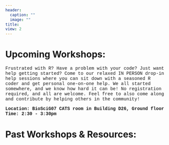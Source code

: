 ```yaml
---
header:
  caption: ""
  image: ""
title: 
view: 2
---
```


# Upcoming Workshops:

<!-- <p style="color:red;font-family:courier;"><strong> We have had to postpone our August workshop on ggplot until next term (details to follow very soon!). Instead, we will still be available on Monday for a drop-in help session - details below.</strong></p> --> 

<p style="font-family:courier;">Frustrated with R? Have a problem with your code? Just want help getting started? Come to our relaxed IN PERSON drop-in help sessions where you can sit down with a seasoned R coder and get personal one-on-one help. We all started somewhere, and we know how hard it can be! No registration required, and all are welcome. Feel free to also come along and contribute by helping others in the community!

<p style="font-family:courier;"><strong>Location: BioSciG07 CATS room in Building D26, Ground floor
Time: 2:30 - 3:30pm </strong></p>
<!-- <img src="geospatial_flyer_2.png" width=1450 style = "margin-left: 0px; margin-right: 0px; float:right;"> --> 



# Past Workshops & Resources:
